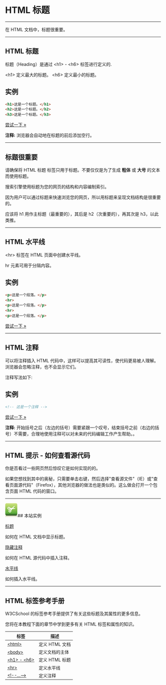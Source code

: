 # HTML 标题

--------

在 HTML 文档中，标题很重要。

--------

## HTML 标题

标题（Heading）是通过 &lt;h1&gt; - &lt;h6&gt; 标签进行定义的.

&lt;h1&gt; 定义最大的标题。 &lt;h6&gt; 定义最小的标题。

## 实例

```HTML
<h1>这是一个标题。</h1>
<h2>这是一个标题。</h2>
<h3>这是一个标题。</h3>
```

[尝试一下 »](http://www.runoob.com/try/try.php?filename=tryhtml_headers)

**注释:**  浏览器会自动地在标题的前后添加空行。

--------

## 标题很重要

请确保将 HTML 标题 标签只用于标题。不要仅仅是为了生成 **粗体** 或 **大号** 的文本而使用标题。

搜索引擎使用标题为您的网页的结构和内容编制索引。

因为用户可以通过标题来快速浏览您的网页，所以用标题来呈现文档结构是很重要的。

应该将 h1 用作主标题（最重要的），其后是 h2（次重要的），再其次是 h3，以此类推。

--------

## HTML 水平线

&lt;hr&gt; 标签在 HTML 页面中创建水平线。

 hr 元素可用于分隔内容。

## 实例

```HTML
<p>这是一个段落。</p>
<hr>
<p>这是一个段落。</p>
<hr>
<p>这是一个段落。</p>
```

[尝试一下 »](http://www.runoob.com/try/try.php?filename=tryhtml_hr)

--------

## HTML 注释

可以将注释插入 HTML 代码中，这样可以提高其可读性，使代码更易被人理解。浏览器会忽略注释，也不会显示它们。

注释写法如下:

## 实例

```HTML
<!-- 这是一个注释 -->
```

[尝试一下 »](http://www.runoob.com/try/try.php?filename=tryhtml_comment)

**注释:**  开始括号之后（左边的括号）需要紧跟一个叹号，结束括号之前（右边的括号）不需要，合理地使用注释可以对未来的代码编辑工作产生帮助。。

--------

## HTML 提示 - 如何查看源代码

你是否看过一些网页然后惊叹它是如何实现的的。

如果您想找到其中的奥秘，只需要单击右键，然后选择"查看源文件"（IE）或"查看页面源代码"（Firefox），其他浏览器的做法也是类似的。这么做会打开一个包含页面 HTML 代码的窗口。

--------

![Examples](images/tryitimg.gif)## 本站实例

[标题](http://www.runoob.com/try/try.php?filename=tryhtml_headers)

 如何在 HTML 文档中显示标题。

[隐藏注释](http://www.runoob.com/try/try.php?filename=tryhtml_comment)

 如何在 HTML 源代码中插入注释。

[水平线](http://www.runoob.com/try/try.php?filename=tryhtml_hr)

 如何插入水平线。

--------

## HTML 标签参考手册

W3CSchool 的标签参考手册提供了有关这些标题及其属性的更多信息。

您将在本教程下面的章节中学到更多有关 HTML 标签和属性的知识。

| 标签 | 描述 |
| ---- | ---- |
| [&lt;html&gt;](http://www.runoob.com/tags/tag-html.html) | 定义 HTML 文档 |
| [&lt;body&gt;](http://www.runoob.com/tags/tag-body.html) | 定义文档的主体 |
| [&lt;h1&gt; - &lt;h6&gt;](http://www.runoob.com/tags/tag-hn.html) | 定义 HTML 标题 |
| [&lt;hr&gt;](http://www.runoob.com/tags/tag-hr.html) | 定义水平线 |
| [&lt;!--...--&gt;](http://www.runoob.com/tags/tag-comment.html) | 定义注释 |
